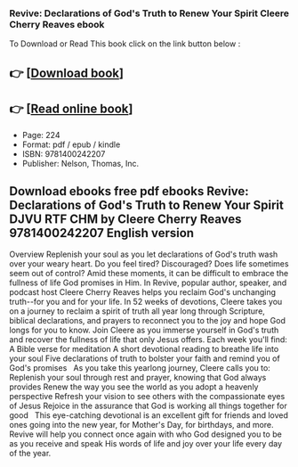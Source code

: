 ### Revive: Declarations of God's Truth to Renew Your Spirit Cleere Cherry Reaves ebook

To Download or Read This book click on the link button below :

## 👉  [**[Download book](http://filesbooks.info/download.php?group=book&from=github.com&id=720789&lnk=1079 "Download book")**]

## 👉  [**[Read online book](http://filesbooks.info/download.php?group=book&from=github.com&id=720789&lnk=1079 "Read online book")**]


* Page: 224
* Format: pdf / epub / kindle
* ISBN: 9781400242207
* Publisher: Nelson, Thomas, Inc.



## Download ebooks free pdf ebooks Revive: Declarations of God's Truth to Renew Your Spirit DJVU RTF CHM by Cleere Cherry Reaves 9781400242207 English version


Overview
Replenish your soul as you let declarations of God&#039;s truth wash over your weary heart. Do you feel tired? Discouraged? Does life sometimes seem out of control? Amid these moments, it can be difficult to embrace the fullness of life God promises in Him. In Revive, popular author, speaker, and podcast host Cleere Cherry Reaves helps you reclaim God&#039;s unchanging truth--for you and for your life. In 52 weeks of devotions, Cleere takes you on a journey to reclaim a spirit of truth all year long through Scripture, biblical declarations, and prayers to reconnect you to the joy and hope God longs for you to know. Join Cleere as you immerse yourself in God&#039;s truth and recover the fullness of life that only Jesus offers. Each week you&#039;ll find: A Bible verse for meditation A short devotional reading to breathe life into your soul Five declarations of truth to bolster your faith and remind you of God&#039;s promises   As you take this yearlong journey, Cleere calls you to: Replenish your soul through rest and prayer, knowing that God always provides Renew the way you see the world as you adopt a heavenly perspective Refresh your vision to see others with the compassionate eyes of Jesus Rejoice in the assurance that God is working all things together for good   This eye-catching devotional is an excellent gift for friends and loved ones going into the new year, for Mother&#039;s Day, for birthdays, and more. Revive will help you connect once again with who God designed you to be as you receive and speak His words of life and joy over your life every day of the year.



